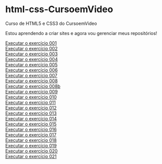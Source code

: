 # html-css-CursoemVideo
 Curso de HTML5 e CSS3 do CursoemVideo

Estou aprendendo a criar sites e agora vou gerenciar meus repositórios!

<a href="https://luana-brito-p.github.io/html-css/exercicios/ex001/index.html">Executar o exercício 001</a><br>
<a href="https://luana-brito-p.github.io/html-css/exercicios/ex002/index.html">Executar o exercício 002</a><br>
<a href="https://luana-brito-p.github.io/html-css/exercicios/ex003/index.html">Executar o exercício 003</a><br>
<a href="https://luana-brito-p.github.io/html-css/exercicios/ex004/index.html">Executar o exercício 004</a><br>
<a href="https://luana-brito-p.github.io/html-css/exercicios/ex005/index.html">Executar o exercício 005</a><br>
<a href="https://luana-brito-p.github.io/html-css/exercicios/ex006/index.html">Executar o exercício 006</a><br>
<a href="https://luana-brito-p.github.io/html-css/exercicios/ex007/index.html">Executar o exercício 007</a><br>
<a href="https://luana-brito-p.github.io/html-css/exercicios/ex008/index.html">Executar o exercício 008</a><br>
<a href="https://luana-brito-p.github.io/html-css/exercicios/ex008b/index.html">Executar o exercício 008b</a><br>
<a href="https://luana-brito-p.github.io/html-css/exercicios/ex009/index.html">Executar o exercício 009</a><br>
<a href="https://luana-brito-p.github.io/html-css/exercicios/ex010/index.html">Executar o exercício 010</a><br>
<a href="https://luana-brito-p.github.io/html-css/exercicios/ex011/index.html">Executar o exercício 011</a><br>
<a href="https://luana-brito-p.github.io/html-css/exercicios/ex012/index.html">Executar o exercício 012</a><br>
<a href="https://luana-brito-p.github.io/html-css/exercicios/ex013/index.html">Executar o exercício 013</a><br>
<a href="https://luana-brito-p.github.io/html-css/exercicios/ex014/index.html">Executar o exercício 014</a><br>
<a href="https://luana-brito-p.github.io/html-css/exercicios/ex015/index.html">Executar o exercício 015</a><br>
<a href="https://luana-brito-p.github.io/html-css/exercicios/ex016/index.html">Executar o exercício 016</a><br>
<a href="https://luana-brito-p.github.io/html-css/exercicios/ex017/index.html">Executar o exercício 017</a><br>
<a href="https://luana-brito-p.github.io/html-css/exercicios/ex018/index.html">Executar o exercício 018</a><br>
<a href="https://luana-brito-p.github.io/html-css/exercicios/ex019/index.html">Executar o exercício 019</a><br>
<a href="https://luana-brito-p.github.io/html-css/exercicios/ex020/index.html">Executar o exercício 020</a><br>
<a href="https://luana-brito-p.github.io/html-css/exercicios/ex021/index.html">Executar o exercício 021</a><br>